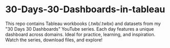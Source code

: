 # 30-Days-30-Dashboards-in-tableau
This repo contains Tableau workbooks (.twb/.twbx) and datasets from my "30 Days 30 Dashboards" YouTube series. Each day features a unique dashboard across domains. Ideal for practice, learning, and inspiration. Watch the series, download files, and explore!
